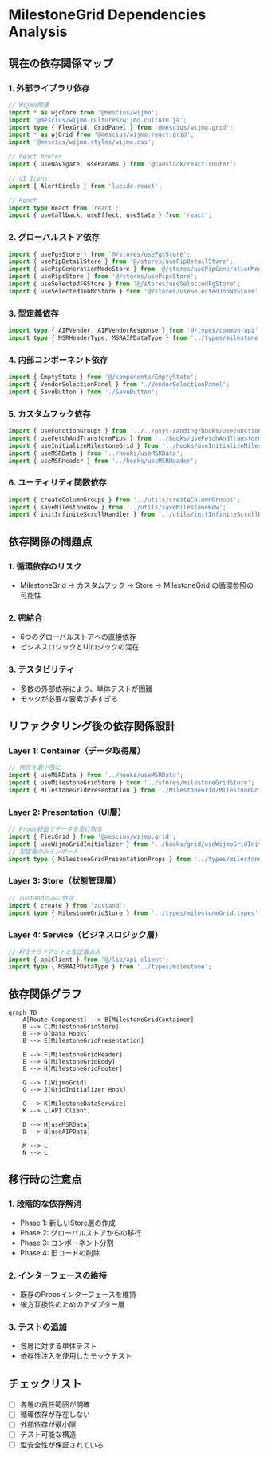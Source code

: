 # MilestoneGrid Dependencies Analysis

## 現在の依存関係マップ

### 1. 外部ライブラリ依存
```typescript
// Wijmo関連
import * as wjcCore from '@mescius/wijmo';
import '@mescius/wijmo.cultures/wijmo.culture.ja';
import type { FlexGrid, GridPanel } from '@mescius/wijmo.grid';
import * as wjGrid from '@mescius/wijmo.react.grid';
import '@mescius/wijmo.styles/wijmo.css';

// React Router
import { useNavigate, useParams } from '@tanstack/react-router';

// UI Icons
import { AlertCircle } from 'lucide-react';

// React
import type React from 'react';
import { useCallback, useEffect, useState } from 'react';
```

### 2. グローバルストア依存
```typescript
import { useFgsStore } from '@/stores/useFgsStore';
import { usePipDetailStore } from '@/stores/usePipDetailStore';
import { usePipGenerationModeStore } from '@/stores/usePipGenerationModeStore';
import { usePipsStore } from '@/stores/usePipsStore';
import { useSelectedFGStore } from '@/stores/useSelectedFgStore';
import { useSelectedJobNoStore } from '@/stores/useSelectedJobNoStore';
```

### 3. 型定義依存
```typescript
import type { AIPVendor, AIPVendorResponse } from '@/types/common-api';
import type { MSRHeaderType, MSRAIPDataType } from '../types/milestone';
```

### 4. 内部コンポーネント依存
```typescript
import { EmptyState } from '@/components/EmptyState';
import { VendorSelectionPanel } from './VendorSelectionPanel';
import { SaveButton } from './SaveButton';
```

### 5. カスタムフック依存
```typescript
import { useFunctionGroups } from '../../psys-randing/hooks/useFunctionGroups';
import { useFetchAndTransformPips } from '../hooks/useFetchAndTransformPips';
import { useInitializeMilestoneGrid } from '../hooks/useInitializeMilestoneGrid';
import { useMSRData } from '../hooks/useMSRData';
import { useMSRHeader } from '../hooks/useMSRHeader';
```

### 6. ユーティリティ関数依存
```typescript
import { createColumnGroups } from '../utils/createColumnGroups';
import { saveMilestoneRow } from '../utils/saveMilestoneRow';
import { initInfiniteScrollHandler } from '../utils/initInfiniteScrollHandler';
```

## 依存関係の問題点

### 1. 循環依存のリスク
- MilestoneGrid → カスタムフック → Store → MilestoneGrid の循環参照の可能性

### 2. 密結合
- 6つのグローバルストアへの直接依存
- ビジネスロジックとUIロジックの混在

### 3. テスタビリティ
- 多数の外部依存により、単体テストが困難
- モックが必要な要素が多すぎる

## リファクタリング後の依存関係設計

### Layer 1: Container（データ取得層）
```typescript
// 依存を最小限に
import { useMSRData } from '../hooks/useMSRData';
import { useMilestoneGridStore } from '../stores/milestoneGridStore';
import { MilestoneGridPresentation } from './MilestoneGrid/MilestoneGridPresentation';
```

### Layer 2: Presentation（UI層）
```typescript
// Props経由でデータを受け取る
import { FlexGrid } from '@mescius/wijmo.grid';
import { useWijmoGridInitializer } from '../hooks/grid/useWijmoGridInitializer';
// 型定義のみインポート
import type { MilestoneGridPresentationProps } from '../types/milestoneGrid.types';
```

### Layer 3: Store（状態管理層）
```typescript
// Zustandのみに依存
import { create } from 'zustand';
import type { MilestoneGridStore } from '../types/milestoneGrid.types';
```

### Layer 4: Service（ビジネスロジック層）
```typescript
// APIクライアントと型定義のみ
import { apiClient } from '@/lib/api-client';
import type { MSRAIPDataType } from '../types/milestone';
```

## 依存関係グラフ

```mermaid
graph TD
    A[Route Component] --> B[MilestoneGridContainer]
    B --> C[MilestoneGridStore]
    B --> D[Data Hooks]
    B --> E[MilestoneGridPresentation]
    
    E --> F[MilestoneGridHeader]
    E --> G[MilestoneGridBody]
    E --> H[MilestoneGridFooter]
    
    G --> I[WijmoGrid]
    G --> J[GridInitializer Hook]
    
    C --> K[MilestoneDataService]
    K --> L[API Client]
    
    D --> M[useMSRData]
    D --> N[useAIPData]
    
    M --> L
    N --> L
```

## 移行時の注意点

### 1. 段階的な依存解消
- Phase 1: 新しいStore層の作成
- Phase 2: グローバルストアからの移行
- Phase 3: コンポーネント分割
- Phase 4: 旧コードの削除

### 2. インターフェースの維持
- 既存のPropsインターフェースを維持
- 後方互換性のためのアダプター層

### 3. テストの追加
- 各層に対する単体テスト
- 依存性注入を使用したモックテスト

## チェックリスト

- [ ] 各層の責任範囲が明確
- [ ] 循環依存が存在しない
- [ ] 外部依存が最小限
- [ ] テスト可能な構造
- [ ] 型安全性が保証されている